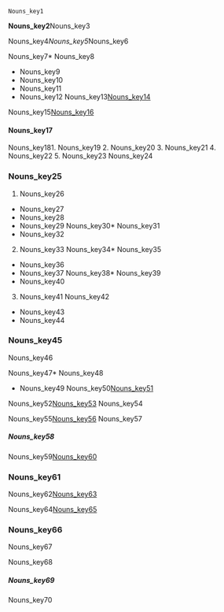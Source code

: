 ```ngMeta
Nouns_key1
```
**Nouns_key2**Nouns_key3

Nouns_key4*Nouns_key5*Nouns_key6

Nouns_key7* Nouns_key8
* Nouns_key9
* Nouns_key10
* Nouns_key11
* Nouns_key12
Nouns_key13[Nouns_key14](YqBs1MtNqeE)


Nouns_key15[Nouns_key16]()


#### Nouns_key17
Nouns_key181. Nouns_key19
2. Nouns_key20
3. Nouns_key21
4. Nouns_key22
5. Nouns_key23
Nouns_key24


### Nouns_key25
1. Nouns_key26
* Nouns_key27
* Nouns_key28
* Nouns_key29
Nouns_key30* Nouns_key31
* Nouns_key32
2. Nouns_key33
Nouns_key34* Nouns_key35
* Nouns_key36
* Nouns_key37
Nouns_key38* Nouns_key39
* Nouns_key40
3. Nouns_key41
Nouns_key42

* Nouns_key43
* Nouns_key44
### Nouns_key45
Nouns_key46

Nouns_key47* Nouns_key48
* Nouns_key49
Nouns_key50[Nouns_key51](IbyOkex9qtA)


Nouns_key52[Nouns_key53](https://www.successcds.net/learn-english/singular-and-plural-nouns-definition-list-examples-exercises.html)
Nouns_key54

Nouns_key55[Nouns_key56](https://youtu.be/ah-rDTTL_2s)
Nouns_key57

##### Nouns_key58
Nouns_key59[Nouns_key60](https://www.myenglishpages.com/site_php_files/grammar-exercise-plural.php)


### Nouns_key61
Nouns_key62[Nouns_key63](8dZagkF80HI)


Nouns_key64[Nouns_key65](ED45vL7KNW0)



### Nouns_key66
Nouns_key67

Nouns_key68

##### Nouns_key69
Nouns_key70



